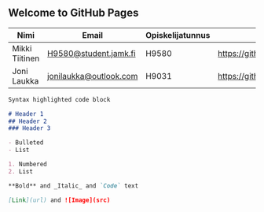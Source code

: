 ## Welcome to GitHub Pages

Nimi | Email | Opiskelijatunnus | GitHub | LinkedIn
------------ | ------------- | ------------- | ------------- | -------------
Mikki Tiitinen | H9580@student.jamk.fi | H9580 | https://github.com/Miggooo | https://www.linkedin.com/in/mikkotiitinen/
Joni Laukka | jonilaukka@outlook.com | H9031 | https://github.com/aamoJL | -

```markdown
Syntax highlighted code block

# Header 1
## Header 2
### Header 3

- Bulleted
- List

1. Numbered
2. List

**Bold** and _Italic_ and `Code` text

[Link](url) and ![Image](src)
```

